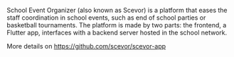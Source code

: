 School Event Organizer (also known as Scevor) is a platform that eases the staff coordination in school events, such as end of school parties or basketball tournaments.
The platform is made by two parts: the frontend, a Flutter app, interfaces with a backend server hosted in the school network.

More details on https://github.com/scevor/scevor-app
